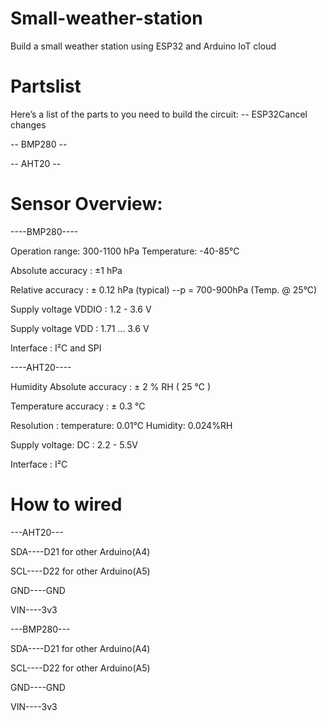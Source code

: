 # Small-weather-station
Build a small weather station using ESP32 and Arduino IoT cloud

# Partslist
Here’s a list of the parts to you need to build the circuit:
-- ESP32Cancel changes

-- BMP280 --

-- AHT20 --

# Sensor Overview:

----BMP280----

Operation range: 300-1100 hPa  Temperature: -40-85°C

Absolute accuracy :  ±1 hPa

Relative accuracy :  ± 0.12 hPa (typical)   --p = 700-900hPa (Temp. @ 25°C)

Supply voltage VDDIO :  1.2 - 3.6 V

Supply voltage VDD : 1.71 ... 3.6 V

Interface :  I²C and SPI

----AHT20----

Humidity Absolute accuracy :  ± 2 % RH ( 25 ℃ )

Temperature accuracy :  ± 0.3 ℃

Resolution :  temperature: 0.01℃ Humidity: 0.024%RH

Supply voltage:  DC : 2.2 - 5.5V

Interface : I²C

# How to wired

---AHT20---

SDA----D21   for other Arduino(A4)

SCL----D22   for other Arduino(A5)

GND----GND

VIN----3v3

---BMP280---

SDA----D21   for other Arduino(A4)

SCL----D22   for other Arduino(A5)

GND----GND

VIN----3v3


